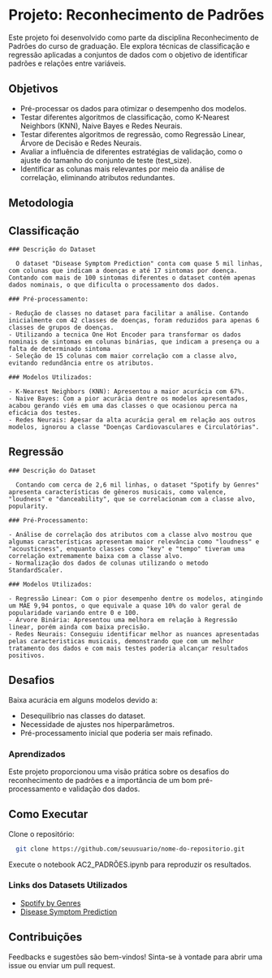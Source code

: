 # Projeto: Reconhecimento de Padrões

Este projeto foi desenvolvido como parte da disciplina Reconhecimento de Padrões do curso de graduação. Ele explora técnicas de classificação e regressão aplicadas a conjuntos de dados com o objetivo de identificar padrões e relações entre variáveis.

## Objetivos
- Pré-processar os dados para otimizar o desempenho dos modelos.
- Testar diferentes algoritmos de classificação, como K-Nearest Neighbors (KNN), Naive Bayes e Redes Neurais.
- Testar diferentes algoritmos de regressão, como Regressão Linear, Árvore de Decisão e Redes Neurais.
- Avaliar a influência de diferentes estratégias de validação, como o ajuste do tamanho do conjunto de teste (test_size).
- Identificar as colunas mais relevantes por meio da análise de correlação, eliminando atributos redundantes.

## Metodologia

  ## Classificação
    
    ### Descrição do Dataset
    
      O dataset "Disease Symptom Prediction" conta com quase 5 mil linhas, com colunas que indicam a doenças e até 17 sintomas por doença. Contando com mais de 100 sintomas diferentes o dataset contém apenas dados nominais, o que dificulta o processamento dos dados.
    
    ### Pré-processamento:
    
    - Redução de classes no dataset para facilitar a análise. Contando inicialmente com 42 classes de doenças, foram reduzidos para apenas 6 classes de grupos de doenças.
    - Utilizando a tecnica One Hot Encoder para transformar os dados nominais de sintomas em colunas binárias, que indicam a presença ou a falta de determinado sintoma
    - Seleção de 15 colunas com maior correlação com a classe alvo, evitando redundância entre os atributos.
    
    ### Modelos Utilizados:
    
    - K-Nearest Neighbors (KNN): Apresentou a maior acurácia com 67%.
    - Naive Bayes: Com a pior acurácia dentre os modelos apresentados, acabou gerando viés em uma das classes o que ocasionou perca na eficácia dos testes.
    - Redes Neurais: Apesar da alta acurácia geral em relação aos outros modelos, ignorou a classe "Doenças Cardiovasculares e Circulatórias".
  
  ## Regressão
  
    ### Descrição do Dataset
    
      Contando com cerca de 2,6 mil linhas, o dataset "Spotify by Genres" apresenta características de gêneros musicais, como valence, "loudness" e "danceability", que se correlacionam com a classe alvo, popularity.
    
    ### Pré-Processamento:
    
    - Análise de correlação dos atributos com a classe alvo mostrou que algumas características apresentam maior relevância como "loudness" e "acousticness", enquanto classes como "key" e "tempo" tiveram uma correlação extremamente baixa com a classe alvo.
    - Normalização dos dados de colunas utilizando o metodo StandardScaler.
    
    ### Modelos Utilizados:
    
    - Regressão Linear: Com o pior desempenho dentre os modelos, atingindo um MAE 9,94 pontos, o que equivale a quase 10% do valor geral de popularidade variando entre 0 e 100.
    - Árvore Binária: Apresentou uma melhora em relação à Regressão linear, porém ainda com baixa precisão.
    - Redes Neurais: Conseguiu identificar melhor as nuances apresentadas pelas caracteristicas musicais, demonstrando que com um melhor tratamento dos dados e com mais testes poderia alcançar resultados positivos.

## Desafios

Baixa acurácia em alguns modelos devido a:
- Desequilíbrio nas classes do dataset.
- Necessidade de ajustes nos hiperparâmetros.
- Pré-processamento inicial que poderia ser mais refinado.

### Aprendizados

Este projeto proporcionou uma visão prática sobre os desafios do reconhecimento de padrões e a importância de um bom pré-processamento e validação dos dados.

## Como Executar

Clone o repositório:
  ```bash
    git clone https://github.com/seuusuario/nome-do-repositorio.git
  ```

Execute o notebook AC2_PADRÕES.ipynb para reproduzir os resultados.

### Links dos Datasets Utilizados

- [Spotify by Genres](https://www.kaggle.com/datasets/pesssinaluca/spotify-by-generes)
- [Disease Symptom Prediction](https://www.kaggle.com/datasets/itachi9604/disease-symptom-description-dataset?select=dataset.csv)

## Contribuições

Feedbacks e sugestões são bem-vindos! Sinta-se à vontade para abrir uma issue ou enviar um pull request.


